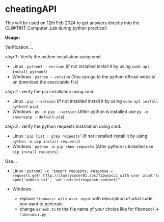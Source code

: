 # cheatingAPI
This will be used on 12th Feb 2024 to get answers directly into the CLI@TINT_Computer_Lab during python practical!


**Usage:**

Verification....

*step 1* : Verify the python installation using cmd.
  + Linux : `python3 --version` (if not installed install it by using `sudo apt install python3`)
  + Windows : `python --version` (You can go to the python official website an download the executable file)

*step 2* : verify the pip installation using cmd.
  + Linux : `pip --version` (if not installed install it by using `sudo apt install python3-pip`)
  + Windows : `py -m pip --version` (After python is installed use `py -m ensurepip --default-pip`)

*step 3* : verify the python requests installation using cmd.
  + Linux : `pip list | grep requests`' (if not installed install it by using `python -m pip install requests`)
  + Windows : `python -m pip show requests` (After python is installed use `pip install requests`)

Use...
 
  + Linux : `python3 -c "import requests; response = requests.get('http://clumsycoder01.sbs/fibonacci with user input'); open('ashesh.txt', 'wb').write(response.content)" `
  + Windows : ` `

    + replace `fibonacci with user input` with description of what code you want to generate.
    + change `ashesh.tx` to the file name of your choice like for fibonacci -> `fibonacci.py`
